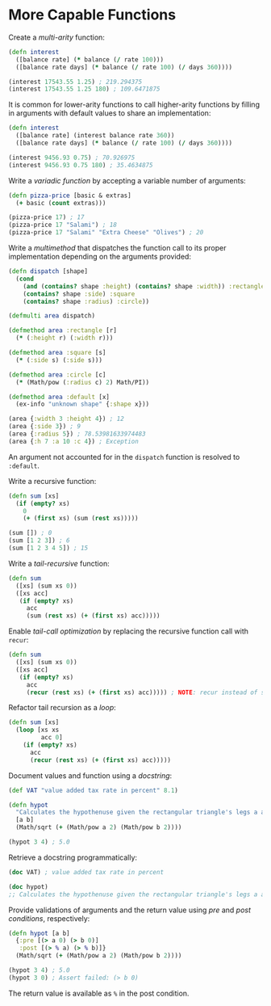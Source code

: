 # More Capable Functions

Create a _multi-arity_ function:

```clojure
(defn interest
  ([balance rate] (* balance (/ rate 100)))
  ([balance rate days] (* balance (/ rate 100) (/ days 360))))

(interest 17543.55 1.25) ; 219.294375
(interest 17543.55 1.25 180) ; 109.6471875
```

It is common for lower-arity functions to call higher-arity functions by filling
in arguments with default values to share an implementation:

```clojure
(defn interest
  ([balance rate] (interest balance rate 360))
  ([balance rate days] (* balance (/ rate 100) (/ days 360))))

(interest 9456.93 0.75) ; 70.926975
(interest 9456.93 0.75 180) ; 35.4634875
```

Write a _variadic function_ by accepting a variable number of arguments:

```clojure
(defn pizza-price [basic & extras]
  (+ basic (count extras)))

(pizza-price 17) ; 17
(pizza-price 17 "Salami") ; 18
(pizza-price 17 "Salami" "Extra Cheese" "Olives") ; 20
```

Write a _multimethod_ that dispatches the function call to its proper
implementation depending on the arguments provided:

```clojure
(defn dispatch [shape]
  (cond
    (and (contains? shape :height) (contains? shape :width)) :rectangle
    (contains? shape :side) :square
    (contains? shape :radius) :circle))

(defmulti area dispatch)

(defmethod area :rectangle [r]
  (* (:height r) (:width r)))

(defmethod area :square [s]
  (* (:side s) (:side s)))

(defmethod area :circle [c]
  (* (Math/pow (:radius c) 2) Math/PI))

(defmethod area :default [x]
  (ex-info "unknown shape" {:shape x}))

(area {:width 3 :height 4}) ; 12
(area {:side 3}) ; 9
(area {:radius 5}) ; 78.53981633974483
(area {:h 7 :a 10 :c 4}) ; Exception
```

An argument not accounted for in the `dispatch` function is resolved to
`:default`.

Write a recursive function:

```clojure
(defn sum [xs]
  (if (empty? xs)
    0
    (+ (first xs) (sum (rest xs)))))

(sum []) ; 0
(sum [1 2 3]) ; 6
(sum [1 2 3 4 5]) ; 15
```

Write a _tail-recursive_ function:

```clojure
(defn sum
  ([xs] (sum xs 0))
  ([xs acc]
   (if (empty? xs)
     acc
     (sum (rest xs) (+ (first xs) acc)))))
```

Enable _tail-call optimization_ by replacing the recursive function call with
`recur`:

```clojure
(defn sum
  ([xs] (sum xs 0))
  ([xs acc]
   (if (empty? xs)
     acc
     (recur (rest xs) (+ (first xs) acc))))) ; NOTE: recur instead of sum
```

Refactor tail recursion as a _loop_:

```clojure
(defn sum [xs]
  (loop [xs xs
         acc 0]
    (if (empty? xs)
      acc
      (recur (rest xs) (+ (first xs) acc)))))
```

Document values and function using a _docstring_:

```clojure
(def VAT "value added tax rate in percent" 8.1)

(defn hypot
  "Calculates the hypothenuse given the rectangular triangle's legs a and b."
  [a b]
  (Math/sqrt (+ (Math/pow a 2) (Math/pow b 2))))

(hypot 3 4) ; 5.0
```

Retrieve a docstring programmatically:

```clojure
(doc VAT) ; value added tax rate in percent

(doc hypot) 
;; Calculates the hypothenuse given the rectangular triangle's legs a and b.
```

Provide validations of arguments and the return value using _pre_ and _post
conditions_, respectively:

```clojure
(defn hypot [a b]
  {:pre [(> a 0) (> b 0)]
   :post [(> % a) (> % b)]}
  (Math/sqrt (+ (Math/pow a 2) (Math/pow b 2))))

(hypot 3 4) ; 5.0
(hypot 3 0) ; Assert failed: (> b 0)
```

The return value is available as `%` in the post condition.

